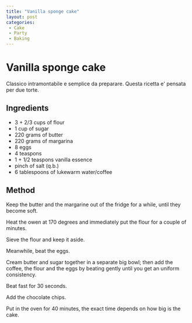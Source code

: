 ```yaml
---
title: "Vanilla sponge cake"
layout: post
categories:
 - Cake
 - Party
 - Baking
---
```

# Vanilla sponge cake

Classico intramontabile e semplice da preparare.
Questa ricetta e' pensata per due torte.

## Ingredients

- 3 + 2/3 cups of flour
- 1 cup of sugar
- 220 grams of butter
- 220 grams of margarina
- 8 eggs
- 4 teaspons
- 1 + 1/2 teaspons vanilla essence
- pinch of salt (q.b.)
- 6 tablespoons of lukewarm water/coffee

## Method

Keep the butter and the margarine out of the fridge for a while, until they become soft.

Heat the owen at 170 degrees and immediately put the flour for a couple of minutes.

Sieve the flour and keep it aside.

Meanwhile, beat the eggs.

Cream butter and sugar together in a separate big bowl; then add the coffee, the flour and the eggs by beating gently
until you get an uniform consistency.

Beat fast for 30 seconds.

Add the chocolate chips.

Put in the oven for 40 minutes, the exact time depends on how big is the cake.
